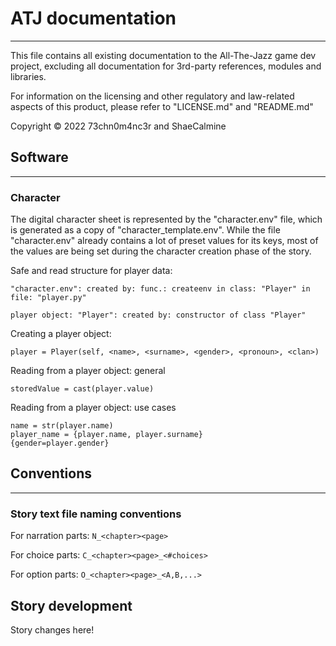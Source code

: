 # ATJ documentation

---

This file contains all existing documentation to the All-The-Jazz game dev project, excluding all documentation for 3rd-party references, modules and libraries.

For information on the licensing and other regulatory and law-related aspects of this product, please refer to "LICENSE.md" and "README.md"

Copyright © 2022 73chn0m4nc3r and ShaeCalmine

## Software

---

### Character

The digital character sheet is represented by the "character.env" file, which is generated as a copy of "character_template.env". While the file "character.env" already contains a lot of preset values for its keys, most of the values are being set during the character creation phase of the story.

Safe and read structure for player data:
```
"character.env": created by: func.: createenv in class: "Player" in file: "player.py"

player object: "Player": created by: constructor of class "Player"
```
Creating a player object:
```python3
player = Player(self, <name>, <surname>, <gender>, <pronoun>, <clan>)
```
Reading from a player object:
general
```python3
storedValue = cast(player.value)
```
Reading from a player object:
use cases
```python3
name = str(player.name)
player_name = {player.name, player.surname}
{gender=player.gender}
```

## Conventions

---

### Story text file naming conventions

For narration parts: ```N_<chapter><page>```

For choice parts: ```C_<chapter><page>_<#choices>```

For option parts: ```O_<chapter><page>_<A,B,...>```

## Story development

Story changes here!